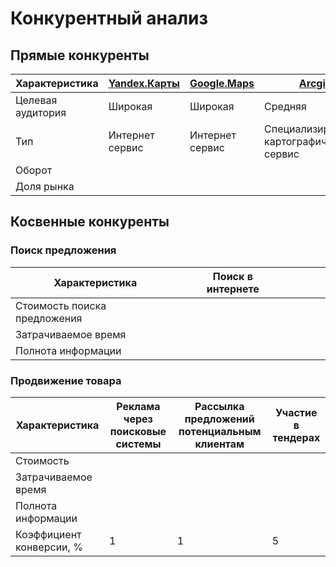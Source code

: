 # Конкурентный анализ

## Прямые конкуренты

| Характеристика     | [Yandex.Карты](https://yandex.ru/maps/) | [Google.Maps](https://www.google.com/maps/) | [Arcgis](https://www.arcgis.com/index.html) |
|--------------------|-----------------------------------------|---------------------------------------------|---------------------------------------------|
| Целевая аудитория  | Широкая                                 | Широкая                                     | Средняя                                     |
| Тип                | Интернет сервис                         | Интернет сервис                             | Специализированны картографический сервис   |
| Оборот             |                                         |                                             |                                             |
| Доля рынка         |                                         |                                             |                                             |

## Косвенные конкуренты

### Поиск предложения

| Характеристика               | Поиск в интернете |     |     |     |     |
|------------------------------|-------------------|-----|-----|-----|-----|
| Стоимость поиска предложения |                   |     |     |     |     |
| Затрачиваемое время          |                   |     |     |     |     |
| Полнота информации           |                   |     |     |     |     |

### Продвижение товара

| Характеристика           | Реклама через поисковые системы | Рассылка предложений потенциальным клиентам | Участие в тендерах |
|--------------------------|---------------------------------|---------------------------------------------|--------------------|
| Стоимость                |                                 |                                             |                    |
| Затрачиваемое время      |                                 |                                             |                    |
| Полнота информации       |                                 |                                             |                    |
| Коэффициент конверсии, % | 1                               | 1                                           | 5                  |
